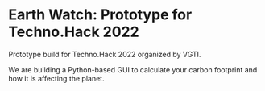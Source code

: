 # Earth Watch: Prototype for Techno.Hack 2022
Prototype build for Techno.Hack 2022 organized by VGTI.

We are building a Python-based GUI to calculate your carbon footprint and how it is affecting the planet.
